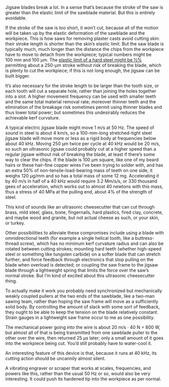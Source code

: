 Jigsaw blades break a lot.  In a sense that’s because the stroke of
the saw is greater than the elastic limit of the sawblade material.
But this is entirely avoidable.

If the stroke of the saw is *too* short, it won’t cut, because all of
the motion will be taken up by the elastic deformation of the sawblade
and the workpiece.  This is how saws for removing plaster casts avoid
cutting skin: their stroke length is shorter than the skin’s elastic
limit.  But the saw blade is typically much, much longer than the
distance the chips from the workpiece have to move to detach from the
workpiece; typical numbers might be 100 mm and 100 μm.  The [elastic
limit of a hard steel might be ½%][0] permitting about a 250-μm stroke
without risk of breaking the blade, which is plenty to cut the
workpiece; if this is not long enough, the jigsaw can be built bigger.

[0]: https://www.hitachi-metals.co.jp/e/products/auto/ml/pdf/yss_tool_steels_d.pdf "Hitachi’s brochure on their YSS die steels lists various steels as having 0.9–1.1 GPa yield stress and 200–230 GPa Young’s modulus, giving about 0.5% elongation at yield.  One especially strong steel had the same modulus but twice the strength and thus elongation."

It’s also necessary for the stroke length to be larger than the tooth
size, or each tooth will cut a separate hole, rather than joining the
holes together into a slot.  A higher movement frequency can be used
with smaller teeth and the same total material removal rate; moreover
thinner teeth and the elimination of the breakage risk sometimes
permit using thinner blades and thus lower total power; but sometimes
this undesirably reduces the achievable kerf curvature.

A typical electric jigsaw blade might move 1 m/s at 50 Hz.  The speed
of sound in steel is about 4 km/s, so a 100-mm-long stretched-tight
steel jigsaw blade will move more or less as a rigid body at
frequencies below about 40 kHz.  Moving 250 μm twice per cycle at
40 kHz would be 20 m/s, so such an ultrasonic jigsaw could probably
cut at a higher speed than a regular jigsaw without risk of breaking
the blade, at least if there’s some way to clear the chips.  If the
blade is 100 μm square, like one of my beard hairs or these hair-fine
copper wires I’ve been trying to solder with, and has an extra 50% of
non-tensile-load-bearing mass of teeth on one side, it weighs
120 μg/mm and so has a total mass of some 12 mg.  Accelerating it by
40 m/s in half of a 40 kHz would require 3.2 Mm/s/s, or 330 thousand
gees of acceleration, which works out to almost 40 newtons with this
mass, thus a stress of 40 MPa at the pulling end, about 4% of the
strength of steel.

This kind of sounds like an ultrasonic cheesecutter that can cut
through brass, mild steel, glass, bone, fingernails, hard plastics,
fired clay, concrete, and maybe wood and granite, but not actual
cheese as such, or your skin, or turkey.

Other possibilities to alleviate these compromises include using a
blade with omnidirectional teeth (for example a single helical tooth,
like a buttress-thread screw), which has no minimum kerf curvature
radius and can also be rotated between cutting strokes; mounting hard
teeth (whether high-speed steel or something like tungsten carbide) on
a softer blade that can stretch further; and force feedback through
electronics that stop pulling on the blade when overload is detected;
or coupling the saw frame to the jigsaw blade through a lightweight
spring that limits the force over the saw’s normal stroke.  But I’m
kind of excited about this ultrasonic cheesecutter thing.

To actually make it work you probably need synchronized but
mechanically weakly coupled pullers at the two ends of the sawblade,
like a two-man sawing team, rather than hoping the saw frame will move
as a sufficiently solid body.  By controlling the amount of slack with
some sort of feedback, they ought to be able to keep the tension on
the blade relatively constant.  Strain gauges in a lightweight saw
frame occur to me as one possibility.

The mechanical power going *into* the wire is about 20 m/s · 40 N =
800 W, but almost all of that is being transmitted from one sawblade
puller to the other over the wire, then returned 25 μs later; only a
small amount of it goes into the workpiece being cut.  You’d still
probably have to water-cool it.

An interesting feature of this device is that, because it runs at
40 kHz, its cutting action should be uncannily almost silent.

A vibrating engraver or scraper that works at scales, frequencies, and
powers like this, rather than the usual 50 Hz or so, would also be
very interesting.  It could push its hardened tip into the workpiece
as per normal.
